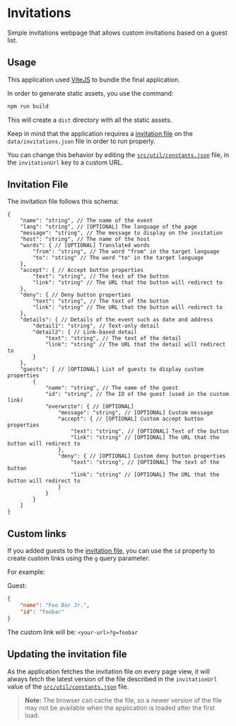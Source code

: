 # Invitations

Simple invitations webpage that allows custom invitations based on a guest list.

## Usage

This application used [ViteJS](https://vitejs.dev/) to bundle the final application.

In order to generate static assets, you use the command:

```bash
npm run build
```

This will create a `dist` directory with all the static assets.

Keep in mind that the application requires a [invitation file](#invitation-file) on the `data/invitations.json` file in order to run properly.

You can change this behavior by editing the [`src/util/constants.json`](src/util/constants.json) file, in the `invitationUrl` key to a custom URL.

## Invitation File

The invitation file follows this schema:

```jsonc
{
    "name": "string", // The name of the event
    "lang": "string", // [OPTIONAL] The language of the page
    "message": "string", // The message to display on the invitation
    "host": "string", // The name of the host
    "words": { // [OPTIONAL] Translated words
        "from": "string", // The word "from" in the target language
        "to": "string" // The word "to" in the target language
    },
    "accept": { // Accept button properties
        "text": "string", // The text of the button
        "link": "string" // The URL that the button will redirect to
    },
    "deny": { // Deny button properties
        "text": "string", // The text of the button
        "link": "string" // The URL that the button will redirect to
    },
    "details": { // Details of the event such as date and address
        "detail1": "string", // Text-only detail
        "detail2": { // Link-based detail
            "text": "string", // The text of the detail
            "link": "string" // The URL that the detail will redirect to
        }
    },
    "guests": [ // [OPTIONAL] List of guests to display custom properties
        {
            "name": "string", // The name of the guest
            "id": "string", // The ID of the guest (used in the custom link)
            "overwrite": { // [OPTIONAL] 
                "message": "string", // [OPTIONAL] Custom message
                "accept": { // [OPTIONAL] Custom accept button properties
                    "text": "string", // [OPTIONAL] Text of the button
                    "link": "string" // [OPTIONAL] The URL that the button will redirect to
                },
                "deny": { // [OPTIONAL] Custom deny button properties
                    "text": "string", // [OPTIONAL] The text of the button
                    "link": "string" // [OPTIONAL] The URL that the button will redirect to
                }
            }
        }
    ]
}
```

## Custom links

If you added guests to the [invitation file](#invitation-file), you can use the `id` property to create custom links using the `g` query parameter.

For example:

Guest:
```json
{
    "name": "Foo Bar Jr.",
    "id": "foobar"
}
```

The custom link will be: `<your-url>?g=foobar`

## Updating the invitation file

As the application fetches the invitation file on every page view, it will always fetch the latest version of the file described in the `invitationUrl` value of the [`src/util/constants.json`](src/util/constants.json) file.

> **Note:** The browser can cache the file, so a newer version of the file may not be available when the application is loaded after the first load.
